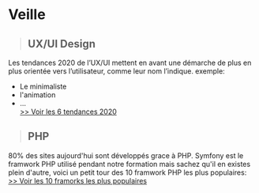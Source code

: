 # Veille

> ## UX/UI Design  

  Les tendances 2020 de l’UX/UI mettent en avant une démarche de plus en plus orientée vers l’utilisateur, comme leur nom l’indique. 
  exemple:
  - Le minimaliste  
  - l'animation  
  - ...  
  [>> Voir les 6 tendances 2020](https://graphiste.com/blog/webdesign-ux-ui-tendances-2020)  
  
  > ## PHP  
  80% des sites aujourd'hui sont développés grace à PHP. 
  Symfony est le framwork PHP utilisé pendant notre formation mais sachez qu'il en existes plein d'autre, voici un petit tour des 10 framwork PHP les plus populaires:  
  [>> Voir les 10 framorks les plus populaires](https://raygun.com/blog/top-php-frameworks/)
